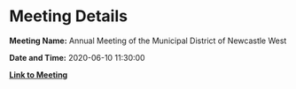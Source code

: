 # Meeting Details

**Meeting Name:** Annual Meeting of the Municipal District of Newcastle West

**Date and Time:** 2020-06-10 11:30:00

**[Link to Meeting](https://www.limerick.ie/council/whats-on/annual-meeting-municipal-district-newcastle-west-4)**
